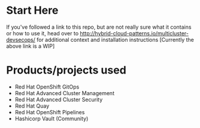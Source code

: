 # Start Here

If you've followed a link to this repo, but are not really sure what it contains
or how to use it, head over to http://hybrid-cloud-patterns.io/multicluster-devsecops/
for additional context and installation instructions
[Currently the above link is a WIP]

# Products/projects used
* Red Hat OpenShift GitOps
* Red Hat Advanced Cluster Management
* Red Hat Advanced Cluster Security
* Red Hat Quay
* Red Hat OpenShift Pipelines
* Hashicorp Vault (Community)


